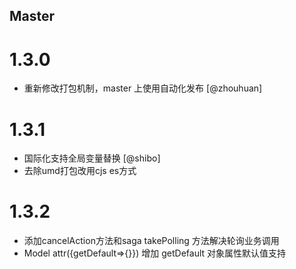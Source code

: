 <!--

// Please add your own contribution below inside the Master section, no need to
// set a version number, that happens during a deploy. Thanks!
//
// These docs are aimed at users rather than danger developers, so please limit technical
// terminology in here.

// Note: if this is your first PR, you'll need to add your URL to the footnotes
//       see the bottom of this file. The list there is sorted, try to follow that.

-->

## Master

<!-- Your comment below this -->

# 1.3.0

- 重新修改打包机制，master 上使用自动化发布 [@zhouhuan]

# 1.3.1

- 国际化支持全局变量替换 [@shibo]
- 去除umd打包改用cjs es方式

# 1.3.2
- 添加cancelAction方法和saga takePolling 方法解决轮询业务调用
- Model attr({getDefault=>{}}) 增加 getDefault 对象属性默认值支持
